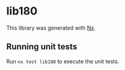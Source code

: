 # lib180

This library was generated with [Nx](https://nx.dev).

## Running unit tests

Run `nx test lib180` to execute the unit tests.
